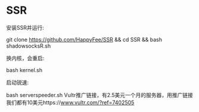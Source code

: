 # SSR

安装SSR并运行:

git clone https://github.com/HappyFee/SSR && cd SSR && bash shadowsocksR.sh


换内核，会重启:

bash kernel.sh

启动锐速:

bash serverspeeder.sh
Vultr推广链接，有2.5美元一个月的服务器，用推广链接我们都有10美元https://www.vultr.com/?ref=7402505
